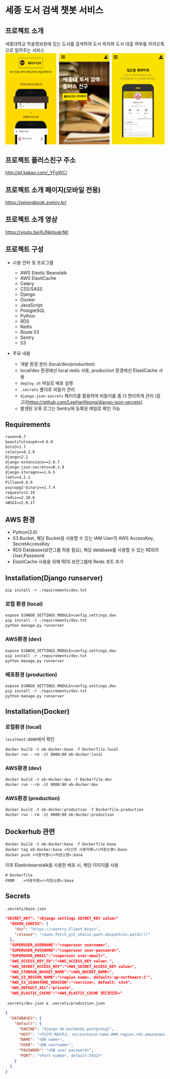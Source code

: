 # 세종 도서 검색 챗봇 서비스 

## 프로젝트 소개
세종대학교 학술정보원에 있는 도서를 검색하여 도서 위치와 도서 대출 여부를 카카오톡으로 알려주는 서비스 
<img src="./app/static/images/intro.png">

## 프로젝트 플러스친구 주소 
http://pf.kakao.com/_YFgWC/

## 프로젝트 소개 페이지(모바일 전용)
https://sejongbook.zoejoy.kr/

## 프로젝트 소개 영상 
https://youtu.be/6JNkitsukrM/

## 프로젝트 구성 
- 사용 언어 및 프로그램
    - AWS Elastic Beanstalk
    - AWS ElastiCache
    - Celery  
    - CSS/SASS
    - Django
    - Docker
    - JavaScript
    - PostgreSQL
    - Python
    - RDS
    - Redis 
    - Route 53
    - Sentry
    - S3
  
- 주요 내용
    - 개발 환경 분리 (local/dev/production)
    - local/dev 환경에선 local redis 사용, production 환경에선 ElastiCache 사용
    - `deploy.sh` 파일로 배포 실행
    - `.secrets` 폴더로 비밀키 관리 
    - `django-json-secrets` 패키지를 활용하여 비밀키를 좀 더 편리하게 관리 (참고)[https://github.com/LeeHanYeong/django-json-secrets]
    - 발생된 오류 로그는 Sentry에 등록된 메일로 확인 가능 
    
## Requirements
    raven<6.7
    beautifulsoup4<=4.6.0
    boto3<1.7
    celery==4.2.0
    Django<2.1
    django-extensions==2.0.7
    django-json-secrets==0.1.9
    django-storages==1.6.5
    lxml==4.2.1
    Pillow<6.0.0
    psycopg2-binary==2.7.4
    requests<2.19
    redis==2.10.6
    uWSGI==2.0.17

## AWS 환경 
- Python(3.6)
- S3 Bucket, 해당 Bucket을 사용할 수 있는 IAM User의 AWS AccessKey, SecretAccessKey
- RDS Database(보안그룹 허용 필요), 해당 database를 사용할 수 있는 RDS의  User,Password 
- ElastiCache 사용을 위해 RDS 보안그룹에 Reids 포트 추가

## Installation(Django runserver)
```
pip install -r .requirements/dev.txt
```
### 로컬 환경 (local)
```
expose DJANGO_SETTINGS_MODULE=config.settings.dev
pip install -r .requirements/dev.txt
python manage.py runserver
```
### AWS환경 (dev)
```
expose DJANGO_SETTINGS_MODULE=config.settings.dev
pip install -r .requirements/dev.txt
python manage.py runserver
```
### 배포환경 (production)
```
expose DJANGO_SETTINGS_MODULE=config.settings.dev
pip install -r .requirements/dev.txt
python manage.py runserver
```

## Installation(Docker)
### 로컬환경 (local)
`localhost:8000`에서 확인
```
docker build -t eb-docker:base -f Dockerfile.local
docker run --rm -it 8000:80 eb-docker:local
```
### AWS환경 (dev)
```
docker build -t eb-docker:dev -f Dockerfile.dev
docker run --rm -it 8000:80 eb-docker:dev
```
### AWS환경 (production)
```
docker build -t eb-docker:production -f Dockerfile.production
docker run --rm -it 8000:80 eb-docker:production
```
## Dockerhub 관련
```
docker build -t eb-docker:base -f Dockerfile.base
docker tag eb-docker:base <자신의 사용자명>/<저장소명>:base
docker push <사용자명>/<저장소명>:base
```
이후 Elasticbeanstalk을 사용한 배포 시, 해당 이미지를 사용
```Docker
# Dockerfile
FROM    <사용자명>/<저장소명>:base
```

## Secrets
`.secrets/base.json`
```json
"SECRET_KEY": "<Django settings SECRET_KEY value>"
  "RAVEN_CONFIG": {
    "dsn": "https://<sentry_Client_Keys>",
    "release": "raven.fetch_git_sha(os.path.abspath(os.pardir))"
  },
  "SUPERUSER_USERNAME":"<superuser username>",
  "SUPERUSER_PASSWORD":"<superuser user-password>",
  "SUPERUSER_EMAIL":"<superuser user-email>",
  "AWS_ACCESS_KEY_ID":"<AWS_ACCESS_KEY value> ",
  "AWS_SECRET_ACCESS_KEY":"<AWS_SECRET_ACCESS_KEY value>",
  "AWS_STORAGE_BUCKET_NAME":"<AWS_BUCKET_NAME>",
  "AWS_S3_REGION_NAME":"<region name>, default='ap-northeast-2'",
  "AWS_S3_SIGNATURE_VERSION":"<version>, default: s3v4",
  "AWS_DEFAULT_ACL":"private",
  "AWS_ELASTIC_CACHE":"<AWS_ELASTIC_CACHE 엔드포인트>"
```

`.secrets/dev.json & .secrets/production.json`
```json
{
  "DATABASES": {
    "default": {
      "ENGINE": "django.db.backends.postgresql",
      "HOST": "<자신의 RDS주소. ex)instance-name.###.region.rds.amazonaws.com>",
      "NAME": "<DB name>",
      "USER": "<DB username>",
      "PASSWORD": "<DB user password>",
      "PORT": "<Port number, default:5432>"
    }
  }
}
```
